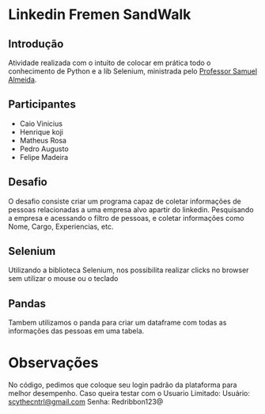 # Linkedin Fremen SandWalk

## Introdução
Atividade realizada com o intuito de colocar em prática todo o conhecimento de Python e a lib Selenium, ministrada pelo [Professor Samuel Almeida](https://www.linkedin.com/in/sasamuel/).

## Participantes
- Caio Vinicius
- Henrique koji
- Matheus Rosa
- Pedro Augusto
- Felipe Madeira

## Desafio
O desafio consiste criar um programa capaz de coletar informações de pessoas relacionadas a uma empresa alvo apartir do linkedin. Pesquisando a empresa e acessando o filtro de pessoas, e coletar informações como Nome, Cargo, Experiencias, etc.

## Selenium
Utilizando a biblioteca Selenium, nos possibilita realizar clicks no browser sem utilizar o mouse ou o teclado

## Pandas
Tambem utilizamos o panda para criar um dataframe com todas as informações das pessoas em uma tabela.

# Observações
No código, pedimos que coloque seu login padrão da plataforma para melhor desempenho. 
Caso queira testar com o Usuario Limitado:
Usuário: scythecntrl@gmail.com 
Senha: Redribbon123@

